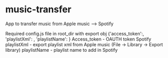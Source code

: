 # music-transfer
App to transfer music from Apple music --> Spotify

Required config.js file in root_dir with export obj {'access_token':<token>, 'playlistXml': <fileName>, 'playlistName': <name>}
  Access_token - OAUTH token Spotify
  playlistXml - export playlist xml from Apple music (File -> Library -> Export library)
  playlistName - playlist name to add in Spotify
  
